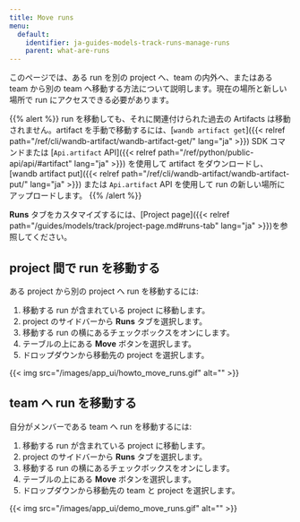 ```yaml
---
title: Move runs
menu:
  default:
    identifier: ja-guides-models-track-runs-manage-runs
    parent: what-are-runs
---
```


このページでは、ある run を別の project へ、team の内外へ、またはある team から別の team へ移動する方法について説明します。現在の場所と新しい場所で run にアクセスできる必要があります。

{{% alert %}}
run を移動しても、それに関連付けられた過去の Artifacts は移動されません。artifact を手動で移動するには、[`wandb artifact get`]({{< relref path="/ref/cli/wandb-artifact/wandb-artifact-get/" lang="ja" >}}) SDK コマンドまたは [`Api.artifact` API]({{< relref path="/ref/python/public-api/api/#artifact" lang="ja" >}}) を使用して artifact をダウンロードし、[wandb artifact put]({{< relref path="/ref/cli/wandb-artifact/wandb-artifact-put/" lang="ja" >}}) または `Api.artifact` API を使用して run の新しい場所にアップロードします。
{{% /alert %}}

**Runs** タブをカスタマイズするには、[Project page]({{< relref path="/guides/models/track/project-page.md#runs-tab" lang="ja" >}})を参照してください。

## project 間で run を移動する

ある project から別の project へ run を移動するには:

1. 移動する run が含まれている project に移動します。
2. project のサイドバーから **Runs** タブを選択します。
3. 移動する run の横にあるチェックボックスをオンにします。
4. テーブルの上にある **Move** ボタンを選択します。
5. ドロップダウンから移動先の project を選択します。

{{< img src="/images/app_ui/howto_move_runs.gif" alt="" >}}

## team へ run を移動する

自分がメンバーである team へ run を移動するには:

1. 移動する run が含まれている project に移動します。
2. project のサイドバーから **Runs** タブを選択します。
3. 移動する run の横にあるチェックボックスをオンにします。
4. テーブルの上にある **Move** ボタンを選択します。
5. ドロップダウンから移動先の team と project を選択します。

{{< img src="/images/app_ui/demo_move_runs.gif" alt="" >}}
